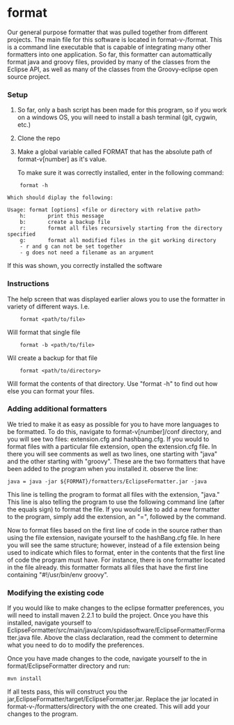 format
======

Our general purpose formatter that was pulled together from different projects. The 
main file for this software is located in format-v-/format. This is a command line
executable that is capable of integrating many other formatters into one application.
So far, this formatter can automattically format java and groovy files, provided by many
of the classes from the Eclipse API, as well as many of the classes from the Groovy-eclipse
open source project.

### Setup

1. So far, only a bash script has been made for this program, so if you work on a windows
	OS, you will need to install a bash terminal (git, cygwin, etc.)

1. Clone the repo

1. Make a global variable called FORMAT that has the absolute path of format-v[number]
 	as it's value.

	To make sure it was correctly installed, enter in the following command:

```
	format -h
```
	Which should diplay the following:

```
Usage: format [options] <file or directory with relative path>
    h:       print this message
    b:       create a backup file
    r:       format all files recursively starting from the directory specified
    g:       format all modified files in the git working directory
    - r and g can not be set together
    - g does not need a filename as an argument
```

If this was shown, you correctly installed the software

### Instructions

The help screen that was displayed earlier alows you to use the formatter in variety of 
  different ways. I.e.

```
	format <path/to/file>
```
Will format that single file

```
	format -b <path/to/file>
```
Wil create a backup for that file

```
	format <path/to/directory>
```

Will format the contents of that directory. Use "format -h" to find out how else you 
can format your files.

### Adding additional formatters

We tried to make it as easy as possible for you to have more languages to be formatted. To
do this, navigate to format-v[number]/conf directory, and you will see two files:
extension.cfg and hashbang.cfg. If you would to format files with a particular file extension,
open the extension.cfg file. In there you will see comments as well as two lines, one starting 
with "java" and the other starting with "groovy". These are the two formatters that have been 
added to the program when you installed it. observe the line: 
```
java = java -jar ${FORMAT}/formatters/EclipseFormatter.jar -java
```
This line is telling the program to format all files with the extension, "java." This line is also
telling the program to use the following command line (after the equals sign) to format the file.
If you would like to add a new formatter to the program, simply add the extension, an "=", followed by
the command.

Now to format files based on the first line of code in the source rather than using the file extension,
navigate yourself to the hashBang.cfg file. In here you will see the same structure; however, instead of
a file extension being used to indicate which files to format, enter in the contents that the first line
of code the program must have. For instance, there is one formatter located in the file already. this 
formatter formats all files that have the first line containing "#!/usr/bin/env groovy".

### Modifying the existing code

If you would like to make changes to the eclipse formatter preferences, you will need to install
maven 2.2.1 to build the project. Once you have this installed, navigate yourself to
EclipseFormatter/src/main/java/com/spidasoftware/EclipseFormatter/Formatter.java file. Above the 
class declaration, read the comment to determine what you need to do to modify the preferences.

Once you have made changes to the code, navigate yourself to the in format/EclipseFormatter directory
and run:

```
mvn install
```
If all tests pass, this will construct you the jar,EclipseFormatter/target/EclipseFormatter.jar. 
Replace the jar located in format-v-/formatters/directory with the one created. This will 
add your changes to the program.
